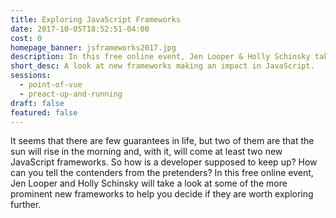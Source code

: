 ```yaml
---
title: Exploring JavaScript Frameworks
date: 2017-10-05T18:52:51-04:00
cost: 0
homepage_banner: jsframeworks2017.jpg
description: In this free online event, Jen Looper & Holly Schinsky take a look at prominent new JavaScript frameworks to help you decide if they are worth exploring.
short_desc: A look at new frameworks making an impact in JavaScript.
sessions:
  - point-of-vue
  - preact-up-and-running
draft: false
featured: false
---
```


It seems that there are few guarantees in life, but two of them are that the sun will rise in the morning and, with it, will come at least two new JavaScript frameworks. So how is a developer supposed to keep up? How can you tell the contenders from the pretenders? In this free online event, Jen Looper and Holly Schinsky will take a look at some of the more prominent new frameworks to help you decide if they are worth exploring further.
